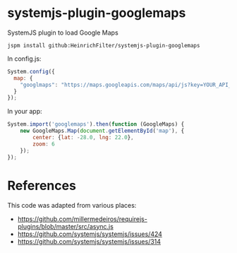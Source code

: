# systemjs-plugin-googlemaps

SystemJS plugin to load Google Maps

```
jspm install github:HeinrichFilter/systemjs-plugin-googlemaps
```

In config.js:

``` javascript
System.config({
  map: {
    "googlmaps": "https://maps.googleapis.com/maps/api/js?key=YOUR_API_KEY&libraries=places!HeinrichFilter/systemjs-plugin-googlemaps/googlemaps"
  }
});
```

In your app:

``` javascript
System.import('googlemaps').then(function (GoogleMaps) {
    new GoogleMaps.Map(document.getElementById('map'), {
        center: {lat: -28.0, lng: 22.0},
        zoom: 6
    });
});
```

# References

This code was adapted from various places:

- https://github.com/millermedeiros/requirejs-plugins/blob/master/src/async.js
- https://github.com/systemjs/systemjs/issues/424
- https://github.com/systemjs/systemjs/issues/314
